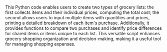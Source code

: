 This Python code enables users to create two types of grocery lists: the first collects items and their individual prices, computing the total cost; the second allows users to input multiple items with quantities and prices, printing a detailed breakdown of each item's purchase. Additionally, it provides functions to compare two purchases and identify price differences for shared items or items unique to each list. This versatile script enhances grocery shopping organization and decision-making, making it a useful tool for managing shopping expenses.
